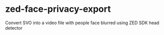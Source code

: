 # zed-face-privacy-export
Convert SVO into a video file with people face blurred using ZED SDK head detector
